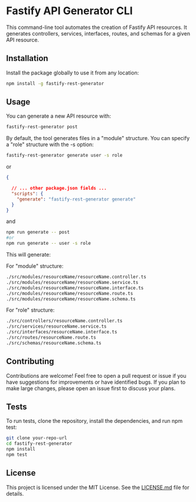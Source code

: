 # Fastify API Generator CLI

This command-line tool automates the creation of Fastify API resources. It generates controllers, services, interfaces, routes, and schemas for a given API resource.

## Installation

Install the package globally to use it from any location:

```bash
npm install -g fastify-rest-generator
```

## Usage

You can generate a new API resource with:

```bash
fastify-rest-generator post
```

By default, the tool generates files in a "module" structure. You can specify a "role" structure with the -s option:

```bash
fastify-rest-generator generate user -s role
```

or

```json
{

  // ... other package.json fields ...
  "scripts": {
    "generate": "fastify-rest-generator generate"
  }
}
```
and
```bash
npm run generate -- post
#or
npm run generate -- user -s role

```


This will generate:

For "module" structure:
```bash
./src/modules/resourceName/resourceName.controller.ts
./src/modules/resourceName/resourceName.service.ts
./src/modules/resourceName/resourceName.interface.ts
./src/modules/resourceName/resourceName.route.ts
./src/modules/resourceName/resourceName.schema.ts
```

For "role" structure:
```bash
./src/controllers/resourceName.controller.ts
./src/services/resourceName.service.ts
./src/interfaces/resourceName.interface.ts
./src/routes/resourceName.route.ts
./src/schemas/resourceName.schema.ts
```
## Contributing

Contributions are welcome! Feel free to open a pull request or issue if you have suggestions for improvements or have identified bugs. If you plan to make large changes, please open an issue first to discuss your plans.

## Tests

To run tests, clone the repository, install the dependencies, and run npm test:

```bash
git clone your-repo-url
cd fastify-rest-generator
npm install
npm test
```

## License

This project is licensed under the MIT License. See the [LICENSE.md](LICENSE.md)
file for details.
